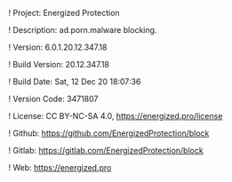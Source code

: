 ! Project: Energized Protection

! Description: ad.porn.malware blocking.

! Version: 6.0.1.20.12.347.18

! Build Version: 20.12.347.18

! Build Date: Sat, 12 Dec 20 18:07:36

! Version Code: 3471807

! License: CC BY-NC-SA 4.0, https://energized.pro/license

! Github: https://github.com/EnergizedProtection/block

! Gitlab: https://gitlab.com/EnergizedProtection/block


! Web: https://energized.pro
